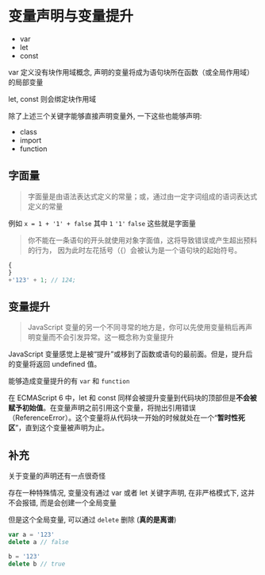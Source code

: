# 变量声明与变量提升

- var
- let
- const

var 定义没有块作用域概念, 声明的变量将成为语句块所在函数（或全局作用域）的局部变量

let, const 则会绑定块作用域

除了上述三个关键字能够直接声明变量外, 一下这些也能够声明:

- class
- import
- function

## 字面量

> 字面量是由语法表达式定义的常量；或，通过由一定字词组成的语词表达式定义的常量

例如 `x = 1 + '1' + false` 其中 `1` `'1'` `false` 这些就是字面量

> 你不能在一条语句的开头就使用对象字面值，这将导致错误或产生超出预料的行为， 因为此时左花括号（{）会被认为是一个语句块的起始符号。

```js
{
}
+'123' + 1; // 124;
```

## 变量提升

> JavaScript 变量的另一个不同寻常的地方是，你可以先使用变量稍后再声明变量而不会引发异常。这一概念称为变量提升

JavaScript 变量感觉上是被“提升”或移到了函数或语句的最前面。但是，提升后的变量将返回 undefined 值。

能够造成变量提升的有 `var` 和 `function`

在 ECMAScript 6 中，let 和 const 同样会被提升变量到代码块的顶部但是**不会被赋予初始值**。在变量声明之前引用这个变量，将抛出引用错误（ReferenceError）。这个变量将从代码块一开始的时候就处在一个“**暂时性死区**”，直到这个变量被声明为止。

## 补充

关于变量的声明还有一点很奇怪

存在一种特殊情况, 变量没有通过 var 或者 let 关键字声明, 在非严格模式下, 这并不会报错, 而是会创建一个全局变量

但是这个全局变量, 可以通过 `delete` 删除 (**真的是离谱**)
```js
var a = '123'
delete a // false

b = '123'
delete b // true
```